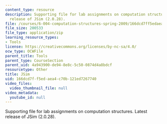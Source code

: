 ```yaml
---
content_type: resource
description: Supporting file for lab assignments on computation structures. Latest
  release of JSim (2.0.28).
file: /courses/6-004-computation-structures-spring-2009/166dcd7ff5edaea4c70b121ed7267740_jsim.jar
file_size: 200533
file_type: application/zip
learning_resource_types:
- Tools
license: https://creativecommons.org/licenses/by-nc-sa/4.0/
ocw_type: OCWFile
parent_title: Tools
parent_type: CourseSection
parent_uid: 4a943900-de94-8e8c-5c50-0874d4a8bdcf
resourcetype: Other
title: JSim
uid: 166dcd7f-f5ed-aea4-c70b-121ed7267740
video_files:
  video_thumbnail_file: null
video_metadata:
  youtube_id: null
---
```

Supporting file for lab assignments on computation structures. Latest release of JSim (2.0.28).